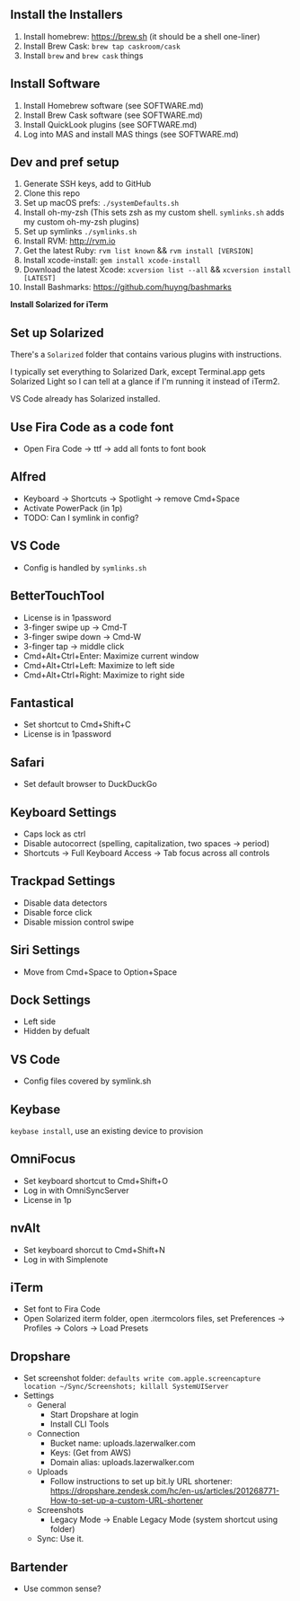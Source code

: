 ## Install the Installers

1. Install homebrew: https://brew.sh (it should be a shell one-liner)
2. Install Brew Cask: `brew tap caskroom/cask`
3. Install `brew` and `brew cask` things

## Install Software
1. Install Homebrew software (see SOFTWARE.md)
2. Install Brew Cask software (see SOFTWARE.md)
3. Install QuickLook plugins (see SOFTWARE.md)
4. Log into MAS and install MAS things (see SOFTWARE.md)

## Dev and pref setup
1. Generate SSH keys, add to GitHub
2. Clone this repo
3. Set up macOS prefs: `./systemDefaults.sh`
4. Install oh-my-zsh (This sets zsh as my custom shell. `symlinks.sh` adds my custom oh-my-zsh plugins)
5. Set up symlinks `./symlinks.sh`
6. Install RVM: http://rvm.io
7. Get the latest Ruby: `rvm list known` && `rvm install [VERSION]`
8. Install xcode-install: `gem install xcode-install`
9. Download the latest Xcode: `xcversion list --all` && `xcversion install [LATEST]`
10. Install Bashmarks: https://github.com/huyng/bashmarks


**Install Solarized for iTerm** 

## Set up Solarized
There's a `Solarized` folder that contains various plugins with instructions.

I typically set everything to Solarized Dark, except Terminal.app gets Solarized Light so I can tell at a glance if I'm running it instead of iTerm2.

VS Code already has Solarized installed.

## Use Fira Code as a code font

* Open Fira Code -> ttf -> add all fonts to font book

## Alfred
* Keyboard -> Shortcuts -> Spotlight -> remove Cmd+Space
* Activate PowerPack (in 1p)
* TODO: Can I symlink in config?

## VS Code
* Config is handled by `symlinks.sh`

## BetterTouchTool
* License is in 1password
* 3-finger swipe up -> Cmd-T
* 3-finger swipe down -> Cmd-W
* 3-finger tap -> middle click
* Cmd+Alt+Ctrl+Enter: Maximize current window
* Cmd+Alt+Ctrl+Left: Maximize to left side
* Cmd+Alt+Ctrl+Right: Maximize to right side

## Fantastical
* Set shortcut to Cmd+Shift+C
* License is in 1password

## Safari
* Set default browser to DuckDuckGo

## Keyboard Settings
* Caps lock as ctrl
* Disable autocorrect (spelling, capitalization, two spaces -> period)
* Shortcuts -> Full Keyboard Access -> Tab focus across all controls

## Trackpad Settings
* Disable data detectors
* Disable force click
* Disable mission control swipe

## Siri Settings
* Move from Cmd+Space to Option+Space

## Dock Settings
* Left side
* Hidden by defualt

## VS Code
* Config files covered by symlink.sh

## Keybase
`keybase install`, use an existing device to provision

## OmniFocus
* Set keyboard shortcut to Cmd+Shift+O
* Log in with OmniSyncServer
* License in 1p

## nvAlt
* Set keyboard shorcut to Cmd+Shift+N
* Log in with Simplenote

## iTerm
* Set font to Fira Code
* Open Solarized iterm folder, open .itermcolors files, set Preferences -> Profiles -> Colors -> Load Presets

## Dropshare
* Set screenshot folder: `defaults write com.apple.screencapture location ~/Sync/Screenshots; killall SystemUIServer`
* Settings
    * General
        * Start Dropshare at login
        * Install CLI Tools
    * Connection
        * Bucket name: uploads.lazerwalker.com
        * Keys: (Get from AWS)
        * Domain alias: uploads.lazerwalker.com
    * Uploads
        * Follow instructions to set up bit.ly URL shortener: https://dropshare.zendesk.com/hc/en-us/articles/201268771-How-to-set-up-a-custom-URL-shortener
    * Screenshots
        * Legacy Mode -> Enable Legacy Mode (system shortcut using folder)
    * Sync: Use it.
    

## Bartender
* Use common sense?
